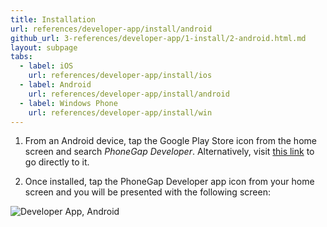 ```yaml
---
title: Installation
url: references/developer-app/install/android
github_url: 3-references/developer-app/1-install/2-android.html.md
layout: subpage
tabs:
  - label: iOS
    url: references/developer-app/install/ios
  - label: Android
    url: references/developer-app/install/android
  - label: Windows Phone
    url: references/developer-app/install/win
---
```


1. From an Android device, tap the Google Play Store icon from the home screen and search *PhoneGap Developer*. Alternatively, visit [this link](https://play.google.com/store/apps/details?id=com.adobe.phonegap.app) to go directly to it.

1. Once installed, tap the PhoneGap Developer app icon from your home screen and you will be presented with the following screen:

  <img class="mobile-image" src="/images/dev-app-home-android.png" alt="Developer App, Android">
